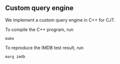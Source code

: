 ## Custom query engine

We implement a custom query engine in C++ for CJT.

To compile the C++ program, run
```
make
```

To reproduce the IMDB test result, run
```
marg imdb
```
